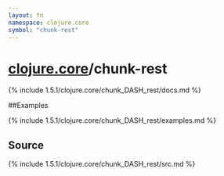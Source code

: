 ```yaml
---
layout: fn
namespace: clojure.core
symbol: "chunk-rest"
---
```


# [clojure.core](../)/chunk-rest

{% include 1.5.1/clojure.core/chunk_DASH_rest/docs.md %}

##Examples

{% include 1.5.1/clojure.core/chunk_DASH_rest/examples.md %}
## Source
{% include 1.5.1/clojure.core/chunk_DASH_rest/src.md %}


